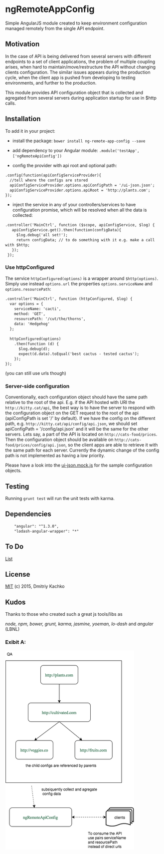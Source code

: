 # ngRemoteAppConfig 

Simple AngularJS module created to keep environment configuration managed remotely from the single API endpoint.

## Motivation

In the case of API is being delivered from several servers with different endpoints to a set of client applications,
the problem of multiple coupling arises, when hard to maintain/move/restructure the API without changing clients configuration.
The similar issues appears during the production cycle, when the client app is pushed from developing to testing environments,
and further to the production.

This module provides API configuration object that is collected and agregated from several servers during application 
startup for use in $http calls.

## Installation

To add it in your project:

- install the package: `bower install ng-remote-app-config --save`

- add dependency to your Angular module: `.module('testApp', ['ngRemoteApiConfig'])`

- config the provider with api root and optional path:

```
.config(function(apiConfigServiceProvider){
  //tell where the configs are stored
  apiConfigServiceProvider.options.apiConfigPath = '/ui-json.json';
  apiConfigServiceProvider.options.apiRoot = 'http://plants.com';
});
```
 
- inject the service in any of your controllers/services to have configuration promise, which will be resolved when all 
the data is collected: 
```
.controller('MainCtrl', function ($scope, apiConfigService, $log) {
   apiConfigService.get().then(function(configData){
     $log.debug('all set!');
     return configData; // to do something with it e.g. make a call with $http;
   });
 });
```

### Use httpConfigured

The service `httpConfigured(options)` is a wrapper around `$http(options)`. Simply use instead `options.url`
 the properties `options.serviceName` and `options.resourcePath`:
```
.controller('MainCtrl', function (httpConfigured, $log) {
  var options = {
    serviceName: 'cacti',
    method: 'GET',
    resourcePath: '/cut/the/thorns',
    data: 'Hedgehog' 
  };
   
  httpConfigured(options)
    .then(function (d) {
      $log.debug(d);
      expect(d.data).toEqual('best cactus - tested cactus'); 
    });
});
```
(you can still use urls though)

### Server-side configuration

Conventionally, each configuration object should have the same path relative to the root of the api. E.g. if the API hosted with URI 
the `http://kitty.cat/api`, the best way is to have the server to respond with the configuration object on the GET request
to the root of the api (apiConfigPath is set '/' by default). If we have the config on the different path, e.g. 
`http://kitty.cat/api/config/api.json`, we should set apiConfigPath = '/config/api.json' and it will be the same for the
other servers. Lets say, a part of the API is located on `http://cats-food/prices`. Then the configuration object should be 
available on `http://cats-food/prices/config/api.json`, so the client apps are able to retrieve it with the 
same path for each server. Currently the dynamic change of the config path is not implemented as having a low priority.
 
Please have a look into the [ui-json.mock.js](test/mock/ui-json.mock.js) for the sample configuration objects.

## Testing

Running `grunt test` will run the unit tests with karma.

## Dependencies
```
    "angular": "^1.3.0",
    "lodash-angular-wrapper": "*"
```

## To Do 

[List](TODO.md)

## License

[MIT](https://opensource.org/licenses/MIT) (c) 2015, Dmitriy Kachko

## Kudos 
Thanks to those who created such a great js tools/libs as

_node, npm, bower, grunt, karma, jasmine, yoeman, lo-dash_ and _angular_ (LBNL)

### Exibit A:

![diagram](diagram.png)



